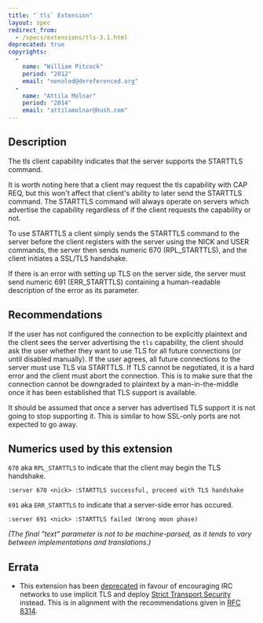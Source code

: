 ```yaml
---
title: "`tls` Extension"
layout: spec
redirect_from:
  - /specs/extensions/tls-3.1.html
deprecated: true
copyrights:
  -
    name: "William Pitcock"
    period: "2012"
    email: "nenolod@dereferenced.org"
  -
    name: "Attila Molnar"
    period: "2014"
    email: "attilamolnar@hush.com"
---
```


## Description

The tls client capability indicates that the server supports the STARTTLS command.

It is worth noting here that a client may request the tls capability with CAP REQ,
but this won't affect that client's ability to later send the STARTTLS command.
The STARTTLS command will always operate on servers which advertise the capability
regardless of if the client requests the capability or not. 

To use STARTTLS a client simply sends the STARTTLS command to the server before the
client registers with the server using the NICK and USER commands, the server then
sends numeric 670 (RPL_STARTTLS), and the client initiates a SSL/TLS handshake.

If there is an error with setting up TLS on the server side, the server must send
numeric 691 (ERR_STARTTLS) containing a human-readable description of the error as
its parameter.

## Recommendations

If the user has not configured the connection to be explicitly plaintext
and the client sees the server advertising the `tls` capability, the
client should ask the user whether they want to use TLS for all future
connections (or until disabled manually). If the user agrees, all future
connections to the server must use TLS via STARTTLS. If TLS cannot be
negotiated, it is a hard error and the client must abort the connection.
This is to make sure that the connection cannot be downgraded to plaintext
by a man-in-the-middle once it has been established that TLS support is
available.

It should be assumed that once a server has advertised TLS support it is not
going to stop supporting it. This is similar to how SSL-only ports are not
expected to go away.

## Numerics used by this extension

`670` aka `RPL_STARTTLS` to indicate that the client may begin the TLS handshake.

    :server 670 <nick> :STARTTLS successful, proceed with TLS handshake

`691` aka `ERR_STARTTLS` to indicate that a server-side error has occured.

    :server 691 <nick> :STARTTLS failed (Wrong moon phase)

_(The final "text" parameter is not to be machine-parsed, as it tends to vary
between implementations and translations.)_

## Errata

* This extension has been [deprecated](https://github.com/ircv3/ircv3.github.io/pull/211) in favour of encouraging IRC networks to use implicit TLS and deploy [Strict Transport Security](sts.html) instead. This is in alignment with the recommendations given in [RFC 8314](https://tools.ietf.org/html/rfc8314).
